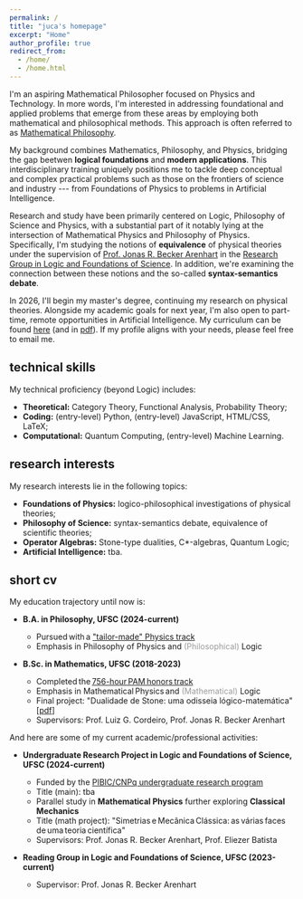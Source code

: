 ```yaml
---
permalink: /
title: "juca's homepage"
excerpt: "Home"
author_profile: true
redirect_from: 
  - /home/
  - /home.html
---
```


I'm an aspiring Mathematical Philosopher focused on Physics and Technology. In more words, I'm interested in addressing foundational and applied problems that emerge from these areas by employing both mathematical and philosophical methods. This approach is often referred to as [Mathematical Philosophy](https://onlinelibrary.wiley.com/doi/abs/10.1111/meta.12029).

My background combines Mathematics, Philosophy, and Physics, bridging the gap beetwen **logical foundations** and **modern applications**. This interdisciplinary training uniquely positions me to tackle deep conceptual and complex practical problems such as those on the frontiers of science and industry --- from Foundations of Physics to problems in Artificial Intelligence.

Research and study have been primarily centered on Logic, Philosophy of Science and Physics, with a substantial part of it notably lying at the intersection of Mathematical Physics and Philosophy of Physics. Specifically, I'm studying the notions of **equivalence** of physical theories under the supervision of [Prof. Jonas R. Becker Arenhart](https://scholar.google.com/citations?user=INalU8cAAAAJ&hl=pt-BR) in the [Research Group in Logic and Foundations of Science](https://sites.google.com/view/logicandfoundationsofscience/home?authuser=0). In addition, we're examining the connection between these notions and the so-called **syntax-semantics debate**.

In 2026, I'll begin my master's degree, continuing my research on physical theories. Alongside my academic goals for next year, I'm also open to part-time, remote opportunities in Artificial Intelligence. My curriculum can be found [here](https://jucazyn.github.io/cv/) (and in [pdf](https://jucazyn.github.io/files/cv.pdf)). If my profile aligns with your needs, please feel free to email me.

## technical skills

My technical proficiency (beyond Logic) includes:

* **Theoretical:** Category Theory, Functional Analysis, Probability Theory;
* **Coding:** (entry-level) Python, (entry-level) JavaScript, HTML/CSS, LaTeX;
* **Computational:** Quantum Computing, (entry-level) Machine Learning.

## research interests

My research interests lie in the following topics:

* **Foundations of Physics:** logico-philosophical investigations of physical theories;
* **Philosophy of Science:** syntax-semantics debate, equivalence of scientific theories;
* **Operator Algebras:** Stone-type dualities, C*-algebras, Quantum Logic;
* **Artificial Intelligence:** tba.

## short cv

My education trajectory until now is:

* **B.A. in Philosophy, UFSC (2024-current)**
  * Pursued with a ["tailor-made" Physics track](https://jucazyn.github.io/physics-track/)
  * Emphasis in Philosophy of Physics and <span style="color: #999999;">(Philosophical)</span> Logic

* **B.Sc. in Mathematics, UFSC (2018-2023)**
  * Completed the [756-hour PAM honors track](http://pam.mtm.ufsc.br/)
  * Emphasis in Mathematical Physics and <span style="color: #999999;">(Mathematical)</span> Logic
  * Final project: "Dualidade de Stone: uma odisseia lógico-matemática" [[pdf](https://repositorio.ufsc.br/bitstream/handle/123456789/255148/tcc_julio%20candido%20veloso%20barczyszyn.pdf?sequence=1&isAllowed=y)]
  * Supervisors: Prof. Luiz G. Cordeiro, Prof. Jonas R. Becker Arenhart

And here are some of my current academic/professional activities:

* **Undergraduate Research Project in Logic and Foundations of Science, UFSC (2024-current)**
  * Funded by the [PIBIC/CNPq undergraduate research program](http://pibic.propesq.ufsc.br/)
  * Title (main): tba
  * Parallel study in **Mathematical Physics** further exploring **Classical Mechanics**
  * Title (math project): "Simetrias e Mecânica Clássica: as várias faces de uma teoria científica"
  * Supervisors: Prof. Jonas R. Becker Arenhart, Prof. Eliezer Batista
 
* **Reading Group in Logic and Foundations of Science, UFSC (2023-current)**
  * Supervisor: Prof. Jonas R. Becker Arenhart
